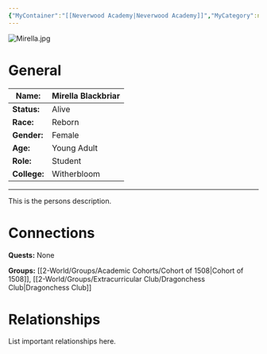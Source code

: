 ```yaml
---
{"MyContainer":"[[Neverwood Academy|Neverwood Academy]]","MyCategory":null,"image":"Mirella.jpg","tags":["Category/People"],"obsidianUIMode":"preview","aliases":null,"NoteStatus":"❓","char_status":"Alive","char_race":"Reborn","char_gender":"Female","char_role":"Student","char_college":"Witherbloom","char_items":null,"char_age":"Young Adult","parents":null,"children":null,"enemies":null,"allies":null,"siblings":null,"partner":null,"Connected_Quests":[],"Connected_Groups":["[[Cohort of 1508|Cohort of 1508]]","[[Dragonchess Club|Dragonchess Club]]"],"dg-publish":true,"dg-path":"World/People/Students/Mirella Blackbriar.md","permalink":"/world/people/students/mirella-blackbriar/","dgPassFrontmatter":true,"updated":"2025-10-03T15:41:54.000+01:00"}
---
```



![Mirella.jpg](/img/user/z_Assets/character_art/NPCs/Cohort%20of%201508%20(Us)/Mirella.jpg)
# General


| Name:        | Mirella Blackbriar |
| ------------ | ------------------ |
| **Status:**  | Alive              |
| **Race:**    | Reborn             |
| **Gender:**  | Female             |
| **Age:**     | Young Adult        |
| **Role:**    | Student            |
| **College:** | Witherbloom        |


---

This is the persons description. 


# Connections


**Quests:** None 

**Groups:** [[2-World/Groups/Academic Cohorts/Cohort of 1508\|Cohort of 1508]], [[2-World/Groups/Extracurricular Club/Dragonchess Club\|Dragonchess Club]]


# Relationships

List important relationships here. 

